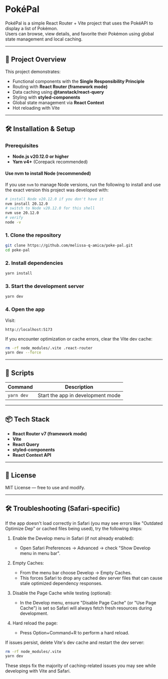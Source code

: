 # PokéPal

PokéPal is a simple React Router + Vite project that uses the PokéAPI to display a list of Pokémon.  
Users can browse, view details, and favorite their Pokémon using global state management and local caching.

---

## 🧩 Project Overview

This project demonstrates:
- Functional components with the **Single Responsibility Principle**
- Routing with **React Router (framework mode)**
- Data caching using **@tanstack/react-query**
- Styling with **styled-components**
- Global state management via **React Context**
- Hot reloading with Vite

---

## 🛠 Installation & Setup

### Prerequisites
- **Node.js v20.12.0 or higher**
- **Yarn v4+** (Corepack recommended)

#### Use nvm to install Node (recommended)

If you use `nvm` to manage Node versions, run the following to install and use the exact version this project was developed with:

```bash
# install Node v20.12.0 if you don't have it
nvm install 20.12.0
# switch to Node v20.12.0 for this shell
nvm use 20.12.0
# verify
node -v
```

### 1. Clone the repository
```bash
git clone https://github.com/melissa-q-amica/poke-pal.git
cd poke-pal
```

### 2. Install dependencies
```bash
yarn install
```

### 3. Start the development server
```bash
yarn dev
```

### 4. Open the app
Visit:
```
http://localhost:5173
```

If you encounter optimization or cache errors, clear the Vite dev cache:
```bash
rm -rf node_modules/.vite .react-router
yarn dev --force
```

---

## 🧱 Scripts

| Command | Description |
|----------|-------------|
| `yarn dev` | Start the app in development mode |

---

## 📦 Tech Stack
- **React Router v7 (framework mode)**
- **Vite**
- **React Query**
- **styled-components**
- **React Context API**

---

## 📄 License
MIT License — free to use and modify.

---

## 🛠️ Troubleshooting (Safari-specific)

If the app doesn't load correctly in Safari (you may see errors like "Outdated Optimize Dep" or cached files being used), try the following steps:

1. Enable the Develop menu in Safari (if not already enabled):
	- Open Safari Preferences → Advanced → check "Show Develop menu in menu bar".

2. Empty Caches:
	- From the menu bar choose Develop → Empty Caches.
	- This forces Safari to drop any cached dev server files that can cause stale optimized dependency responses.

3. Disable the Page Cache while testing (optional):
	- In the Develop menu, ensure "Disable Page Cache" (or "Use Page Cache") is set so Safari will always fetch fresh resources during development.

4. Hard reload the page:
	- Press Option+Command+R to perform a hard reload.

If issues persist, delete Vite's dev cache and restart the dev server:

```bash
rm -rf node_modules/.vite
yarn dev
```

These steps fix the majority of caching-related issues you may see while developing with Vite and Safari.
